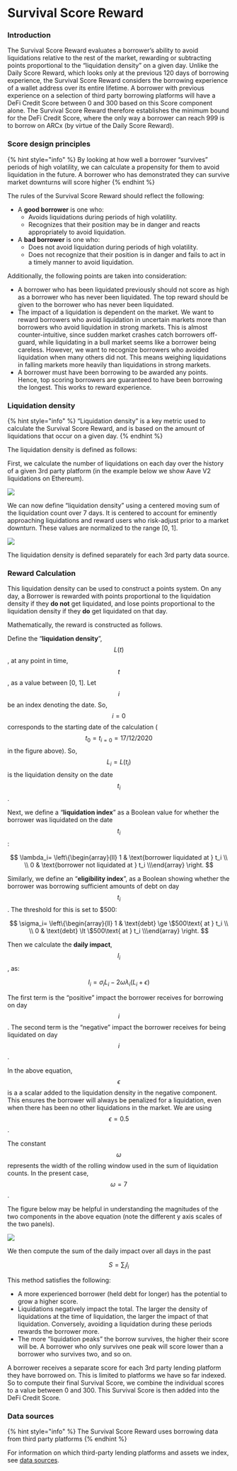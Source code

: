 # Survival Score Reward

### Introduction

The Survival Score Reward evaluates a borrower’s ability to avoid liquidations relative to the rest of the market, rewarding or subtracting points proportional to the “liquidation density” on a given day. Unlike the Daily Score Reward, which looks only at the previous 120 days of borrowing experience, the Survival Score Reward considers the borrowing experience of a wallet address over its entire lifetime. A borrower with previous experience on a selection of third party borrowing platforms will have a DeFi Credit Score between 0 and 300 based on this Score component alone. The Survival Score Reward therefore establishes the minimum bound for the DeFi Credit Score, where the only way a borrower can reach 999 is to borrow on ARCx (by virtue of the Daily Score Reward).

### **Score design principles**

{% hint style="info" %}
By looking at how well a borrower “survives” periods of high volatility, we can calculate a propensity for them to avoid liquidation in the future. A borrower who has demonstrated they can survive market downturns will score higher
{% endhint %}

The rules of the Survival Score Reward should reflect the following:

* A **good borrower** is one who:
  * Avoids liquidations during periods of high volatility.
  * Recognizes that their position may be in danger and reacts appropriately to avoid liquidation.
* A **bad borrower** is one who:
  * Does not avoid liquidation during periods of high volatility.
  * Does not recognize that their position is in danger and fails to act in a timely manner to avoid liquidation.

Additionally, the following points are taken into consideration:

* A borrower who has been liquidated previously should not score as high as a borrower who has never been liquidated. The top reward should be given to the borrower who has never been liquidated.
* The impact of a liquidation is dependent on the market. We want to reward borrowers who avoid liquidation in uncertain markets more than borrowers who avoid liquidation in strong markets. This is almost counter-intuitive, since sudden market crashes catch borrowers off-guard, while liquidating in a bull market seems like a borrower being careless. However, we want to recognize borrowers who avoided liquidation when many others did not. This means weighing liquidations in falling markets more heavily than liquidations in strong markets.
* A borrower must have been borrowing to be awarded any points. Hence, top scoring borrowers are guaranteed to have been borrowing the longest. This works to reward experience.

### Liquidation density

{% hint style="info" %}
“Liquidation density” is a key metric used to calculate the Survival Score Reward, and is based on the amount of liquidations that occur on a given day.
{% endhint %}

The liquidation density is defined as follows:

First, we calculate the number of liquidations on each day over the history of a given 3rd party platform (in the example below we show Aave V2 liquidations on Ethereum).

![](<../../.gitbook/assets/Active borrowers and liquidations.png>)

We can now define “liquidation density” using a centered moving sum of the liquidation count over 7 days. It is centered to account for eminently approaching liquidations and reward users who risk-adjust prior to a market downturn. These values are normalized to the range \[0, 1].

![](<../../.gitbook/assets/Liquidation density.png>)

The liquidation density is defined separately for each 3rd party data source.

### Reward Calculation

This liquidation density can be used to construct a points system. On any day, a Borrower is rewarded with points proportional to the liquidation density if they **do not** get liquidated, and lose points proportional to the liquidation density if they **do** get liquidated on that day.

Mathematically, the reward is constructed as follows.

Define the “**liquidation density**”, $$L(t)$$, at any point in time, $$t$$, as a value between \[0, 1]. Let $$i$$ be an index denoting the date. So, $$i=0$$ corresponds to the starting date of the calculation ($$t_0 = t_{i=0} = 17/12/2020$$ in the figure above). So, $$L_i=L(t_i)$$ is the liquidation density on the date $$t_i$$.

Next, we define a “**liquidation index**” as a Boolean value for whether the borrower was liquidated on the date $$t_i$$:

$$
\lambda_i=   \left\{\begin{array}{ll}      1  & \text{borrower liquidated at } t_i \\   
\\   0  & \text{borrower not liquidated at } t_i \\\end{array} \right.
$$

Similarly, we define an “**eligibility index**”, as a Boolean showing whether the borrower was borrowing sufficient amounts of debt on day $$t_i$$. The threshold for this is set to $500:

$$
\sigma_i=   \left\{\begin{array}{ll}      1  & \text{debt} \ge \$500\text{ at } t_i \\   
\\   0  & \text{debt} \lt \$500\text{ at } t_i \\\end{array} \right.
$$

Then we calculate the **daily impact**, $$I_i$$, as:

$$
I_i = \sigma_i L_i - 2\omega \lambda_i (L_i+\epsilon)
$$

The first term is the “positive” impact the borrower receives for borrowing on day $$i$$. The second term is the “negative” impact the borrower receives for being liquidated on day $$i$$.

In the above equation, $$\epsilon$$ is a a scalar added to the liquidation density in the negative component. This ensures the borrower will always be penalized for a liquidation, even when there has been no other liquidations in the market. We are using $$\epsilon=0.5$$.

The constant $$\omega$$ represents the width of the rolling window used in the sum of liquidation counts. In the present case, $$\omega=7$$.

The figure below may be helpful in understanding the magnitudes of the two components in the above equation (note the different y axis scales of the two panels).

![](<../../.gitbook/assets/Scoring system.png>)

We then compute the sum of the daily impact over all days in the past

$$
S=\sum_i I_i
$$

This method satisfies the following:

* A more experienced borrower (held debt for longer) has the potential to grow a higher score.
* Liquidations negatively impact the total. The larger the density of liquidations at the time of liquidation, the larger the impact of that liquidation. Conversely, avoiding a liquidation during these periods rewards the borrower more.
* The more “liquidation peaks” the borrow survives, the higher their score will be. A borrower who only survives one peak will score lower than a borrower who survives two, and so on.

A borrower receives a separate score for each 3rd party lending platform they have borrowed on. This is limited to platforms we have so far indexed. So to compute their final Survival Score, we combine the individual scores to a value between 0 and 300. This Survival Score is then added into the DeFi Credit Score.

### Data sources

{% hint style="info" %}
The Survival Score Reward uses borrowing data from third party platforms
{% endhint %}

For information on which third-party lending platforms and assets we index, see [data sources](survival-score-reward.md#data-sources).
